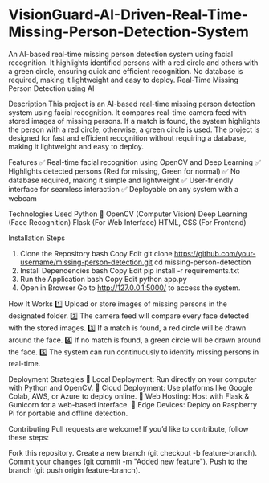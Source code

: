 # VisionGuard-AI-Driven-Real-Time-Missing-Person-Detection-System
An AI-based real-time missing person detection system using facial recognition. It highlights identified persons with a red circle and others with a green circle, ensuring quick and efficient recognition. No database is required, making it lightweight and easy to deploy. 
Real-Time Missing Person Detection using AI

Description
This project is an AI-based real-time missing person detection system using facial recognition. It compares real-time camera feed with stored images of missing persons. If a match is found, the system highlights the person with a red circle, otherwise, a green circle is used. The project is designed for fast and efficient recognition without requiring a database, making it lightweight and easy to deploy.

Features
✅ Real-time facial recognition using OpenCV and Deep Learning
✅ Highlights detected persons (Red for missing, Green for normal)
✅ No database required, making it simple and lightweight
✅ User-friendly interface for seamless interaction
✅ Deployable on any system with a webcam

Technologies Used
Python 🐍
OpenCV (Computer Vision)
Deep Learning (Face Recognition)
Flask (For Web Interface)
HTML, CSS (For Frontend)

Installation Steps
1. Clone the Repository
bash
Copy
Edit
git clone https://github.com/your-username/missing-person-detection.git
cd missing-person-detection
2. Install Dependencies
bash
Copy
Edit
pip install -r requirements.txt
3. Run the Application
bash
Copy
Edit
python app.py
4. Open in Browser
Go to http://127.0.0.1:5000/ to access the system.


How It Works
1️⃣ Upload or store images of missing persons in the designated folder.
2️⃣ The camera feed will compare every face detected with the stored images.
3️⃣ If a match is found, a red circle will be drawn around the face.
4️⃣ If no match is found, a green circle will be drawn around the face.
5️⃣ The system can run continuously to identify missing persons in real-time.


Deployment Strategies
🔹 Local Deployment: Run directly on your computer with Python and OpenCV.
🔹 Cloud Deployment: Use platforms like Google Colab, AWS, or Azure to deploy online.
🔹 Web Hosting: Host with Flask & Gunicorn for a web-based interface.
🔹 Edge Devices: Deploy on Raspberry Pi for portable and offline detection.

Contributing
Pull requests are welcome! If you’d like to contribute, follow these steps:

Fork this repository.
Create a new branch (git checkout -b feature-branch).
Commit your changes (git commit -m "Added new feature").
Push to the branch (git push origin feature-branch).



